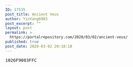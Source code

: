 ```yaml
---
ID: 17535
post_title: Ancient Veus
author: YinYang6983
post_excerpt: ""
layout: post
permalink: >
  https://portalrepository.com/2020/03/02/ancient-veus/
published: true
post_date: 2020-03-02 20:18:18
---
```

<pre>1026F9003FFC</pre>
